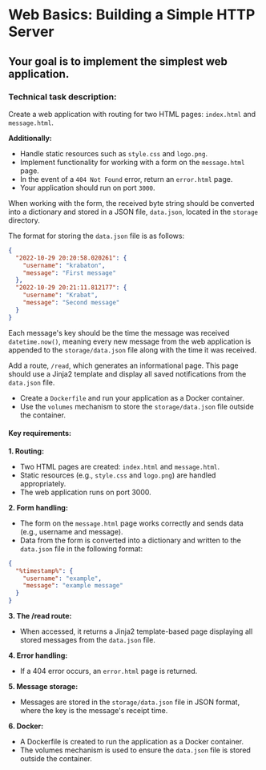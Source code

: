 # Web Basics: Building a Simple HTTP Server

## Your goal is to implement the simplest web application.

### Technical task description:

Create a web application with routing for two HTML pages: `index.html` and `message.html`.

**Additionally:**

- Handle static resources such as `style.css` and `logo.png`.
- Implement functionality for working with a form on the `message.html` page.
- In the event of a `404 Not Found` error, return an `error.html` page.
- Your application should run on port `3000`.

When working with the form, the received byte string should be converted into a dictionary and stored in a JSON file, `data.json`, located in the `storage` directory.

The format for storing the `data.json` file is as follows:

```json
{
  "2022-10-29 20:20:58.020261": {
    "username": "krabaton",
    "message": "First message"
  },
  "2022-10-29 20:21:11.812177": {
    "username": "Krabat",
    "message": "Second message"
  }
}
```

Each message's key should be the time the message was received `datetime.now()`, meaning every new message from the web application is appended to the `storage/data.json` file along with the time it was received.

Add a route, `/read`, which generates an informational page. This page should use a Jinja2 template and display all saved notifications from the `data.json` file.

- Create a `Dockerfile` and run your application as a Docker container.
- Use the `volumes` mechanism to store the `storage/data.json` file outside the container.

#### Key requirements:

**1. Routing:**

- Two HTML pages are created: `index.html` and `message.html`.
- Static resources (e.g., `style.css` and `logo.png`) are handled appropriately.
- The web application runs on port 3000.

**2. Form handling:**

- The form on the `message.html` page works correctly and sends data (e.g., username and message).
- Data from the form is converted into a dictionary and written to the `data.json` file in the following format:

```json
{
  "%timestamp%": {
    "username": "example",
    "message": "example message"
  }
}
```

**3. The /read route:**

- When accessed, it returns a Jinja2 template-based page displaying all stored messages from the `data.json` file.

**4. Error handling:**

- If a 404 error occurs, an `error.html` page is returned.

**5. Message storage:**

- Messages are stored in the `storage/data.json` file in JSON format, where the key is the message's receipt time.

**6. Docker:**

- A Dockerfile is created to run the application as a Docker container.
- The volumes mechanism is used to ensure the `data.json` file is stored outside the container.
